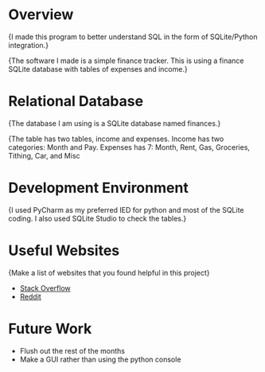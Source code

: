 # Overview

{I made this program to better understand SQL in the form of SQLite/Python integration.}

{The software I made is a simple finance tracker. This is using a finance SQLite database with tables of expenses and income.}

# Relational Database

{The database I am using is a SQLite database named finances.}

{The table has two tables, income and expenses. Income has two categories: Month and Pay. Expenses has 7: Month, Rent, Gas, Groceries, Tithing, Car, and Misc

# Development Environment

{I used PyCharm as my preferred IED for python and most of the SQLite coding. I also used SQLite Studio to check the tables.}

# Useful Websites

{Make a list of websites that you found helpful in this project}
* [Stack Overflow](https://stackoverflow.com/)
* [Reddit](https://www.reddit.com/r/sqlite/)

# Future Work

* Flush out the rest of the months
* Make a GUI rather than using the python console
